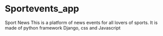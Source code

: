 # Sportevents_app
Sport News
This is a platform of news events for all lovers of sports.
It is made of python framework Django, css and Javascript
